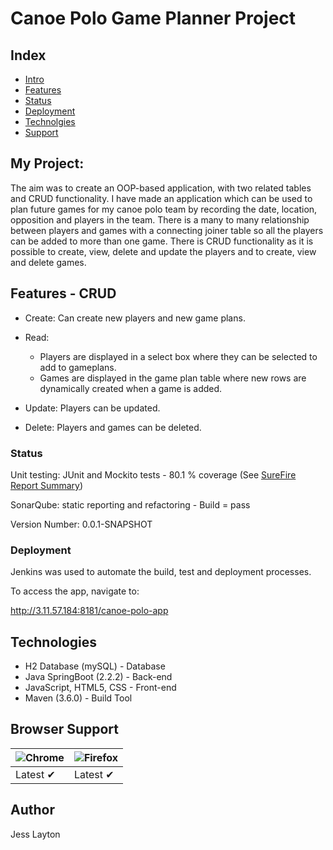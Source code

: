# Canoe Polo Game Planner Project

## Index ##
* [Intro](#intro)
* [Features](#features)
* [Status](#status)
* [Deployment](#deployment)
* [Technolgies](#technologies)
* [Support](#support)

<a name="intro"></a>
## My Project: ##

The aim was to create an OOP-based application, with two related tables and CRUD functionality. 
I have made an application which can be used to plan future games for my canoe polo team by recording the date,
location, opposition and players in the team. There is a many to many relationship between players and games with 
a connecting joiner table so all the players can be added to more than one game. There is CRUD functionality as 
it is possible to create, view, delete and update the players and to create, view and delete games.

<a name="features"></a>
## Features - CRUD ##

* Create: 
Can create new players and new game plans.

* Read: 
  * Players are displayed in a select box where they can be selected to add to gameplans.
  * Games are displayed in the game plan table where new rows are dynamically created when a game is added.

* Update: 
Players can be updated.

* Delete: 
Players and games can be deleted.

<a name="status"></a>
### Status ###

Unit testing: JUnit and Mockito tests - 80.1 % coverage (See [SureFire Report Summary](https://github.com/JessLayton/canoe-polo-project/blob/refactor/docs/Surefire%20report.pdf))

SonarQube: static reporting and refactoring - Build = pass

Version Number: 0.0.1-SNAPSHOT

<a name="deployment"></a>
### Deployment ###

Jenkins was used to automate the build, test and deployment processes.

To access the app, navigate to:

http://3.11.57.184:8181/canoe-polo-app

<a name="technologies"></a>
## Technologies ##

* H2 Database (mySQL) - Database
* Java SpringBoot (2.2.2) - Back-end
* JavaScript, HTML5, CSS - Front-end
* Maven (3.6.0) - Build Tool

<a name="support"></a>
## Browser Support ##

![Chrome](https://raw.github.com/alrra/browser-logos/master/src/chrome/chrome_48x48.png) | ![Firefox](https://raw.github.com/alrra/browser-logos/master/src/firefox/firefox_48x48.png) | 
--- | --- | 
Latest ✔ | Latest ✔ |

## Author ##

Jess Layton

